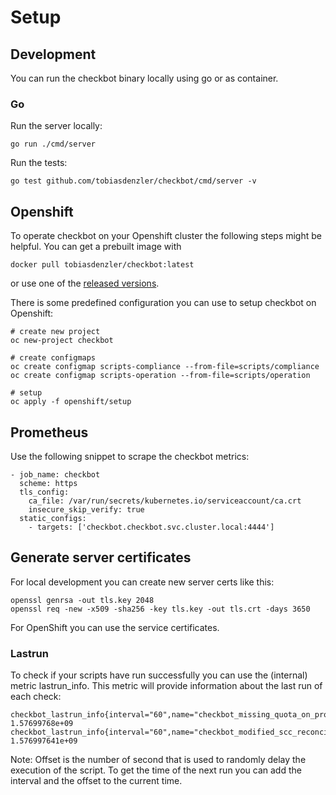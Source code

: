 # Setup

## Development

You can run the checkbot binary locally using go or as container.

### Go

Run the server locally:

```
go run ./cmd/server
```

Run the tests:

```
go test github.com/tobiasdenzler/checkbot/cmd/server -v
```

## Openshift

To operate checkbot on your Openshift cluster the following steps might be helpful. You can get a prebuilt image with

```
docker pull tobiasdenzler/checkbot:latest
```

or use one of the [released versions](https://hub.docker.com/repository/docker/tobiasdenzler/checkbot/tags?page=1).

There is some predefined configuration you can use to setup checkbot on Openshift:

```
# create new project
oc new-project checkbot

# create configmaps
oc create configmap scripts-compliance --from-file=scripts/compliance
oc create configmap scripts-operation --from-file=scripts/operation

# setup
oc apply -f openshift/setup
```

## Prometheus

Use the following snippet to scrape the checkbot metrics:
```
- job_name: checkbot
  scheme: https
  tls_config:
    ca_file: /var/run/secrets/kubernetes.io/serviceaccount/ca.crt
    insecure_skip_verify: true
  static_configs:
    - targets: ['checkbot.checkbot.svc.cluster.local:4444']
```

## Generate server certificates

For local development you can create new server certs like this:
```
openssl genrsa -out tls.key 2048
openssl req -new -x509 -sha256 -key tls.key -out tls.crt -days 3650
```
For OpenShift you can use the service certificates.

### Lastrun

To check if your scripts have run successfully you can use the (internal) metric lastrun_info. This metric will provide information about the last run of each check:

```
checkbot_lastrun_info{interval="60",name="checkbot_missing_quota_on_project_total",offset="22",success="true",type="Gauge"} 1.57699768e+09
checkbot_lastrun_info{interval="60",name="checkbot_modified_scc_reconcile",offset="12",success="true",type="Gauge"} 1.576997641e+09
```

Note:  Offset is the number of second that is used to randomly delay the execution of the script. To get the time of the next run you can add the interval and the offset to the current time.
